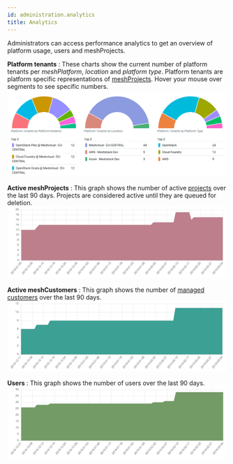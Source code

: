 ```yaml
---
id: administration.analytics
title: Analytics
---
```


Administrators can access performance analytics to get an overview of platform usage, users and meshProjects.

**Platform tenants**
: These charts show the current number of platform tenants per *meshPlatform*, *location* and *platform type*. Platform tenants are platform specific representations of [meshProjects](meshcloud.project.md#manage-meshprojects). Hover your mouse over segments to see specific numbers.
![Platform Tenants](assets/administration.analytics.platform-tenants.png)

**Active meshProjects**
: This graph shows the number of active [projects](meshcloud.project.md) over the last 90 days. Projects are considered active until they are queued for deletion.
![meshProjects](assets/administration.analytics.meshProjects.png)

**Active meshCustomers**
:  This graph shows the number of [managed customers](meshcloud.customer.md) over the last 90 days.
![meshCustomers](assets/administration.analytics.meshCustomers.png)

**Users**
:  This graph shows the number of users over the last 90 days.
![Users](assets/administration.analytics.users.png)

